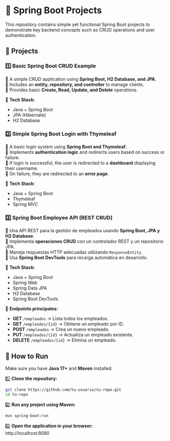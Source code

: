 
# 🚀 Spring Boot Projects  

This repository contains simple yet functional Spring Boot projects to demonstrate key backend concepts such as CRUD operations and user authentication.  

## 📌 Projects  

### 1️⃣ **Basic Spring Boot CRUD Example**  
🔹 A simple CRUD application using **Spring Boot, H2 Database, and JPA**.  
🔹 Includes an **entity, repository, and controller** to manage clients.  
🔹 Provides basic **Create, Read, Update, and Delete** operations.  

📂 **Tech Stack:**  
- Java + Spring Boot  
- JPA (Hibernate)  
- H2 Database  

### 2️⃣ **Simple Spring Boot Login with Thymeleaf**  
🔹 A basic login system using **Spring Boot and Thymeleaf**.  
🔹 Implements **authentication logic** and redirects users based on success or failure.  
🔹 If login is successful, the user is redirected to a **dashboard** displaying their username.  
🔹 On failure, they are redirected to an **error page**.  

📂 **Tech Stack:**  
- Java + Spring Boot  
- Thymeleaf  
- Spring MVC

### 3️⃣ **Spring Boot Employee API (REST CRUD)**
🔹 Una API REST para la gestión de empleados usando **Spring Boot, JPA y H2 Database**.  
🔹 Implementa **operaciones CRUD** con un controlador REST y un repositorio JPA.  
🔹 Maneja respuestas HTTP adecuadas utilizando `ResponseEntity`.  
🔹 Usa **Spring Boot DevTools** para recarga automática en desarrollo.  

📂 **Tech Stack:**  
- Java + Spring Boot  
- Spring Web  
- Spring Data JPA  
- H2 Database  
- Spring Boot DevTools  

📌 **Endpoints principales:**  
- **GET** `/empleados` → Lista todos los empleados.  
- **GET** `/empleados/{id}` → Obtiene un empleado por ID.  
- **POST** `/empleados` → Crea un nuevo empleado.  
- **PUT** `/empleados/{id}` → Actualiza un empleado existente.  
- **DELETE** `/empleados/{id}` → Elimina un empleado.  


## 🚀 How to Run  
Make sure you have **Java 17+** and **Maven** installed.  

1️⃣ **Clone the repository:**  
```bash
git clone https://github.com/tu-usuario/tu-repo.git
cd tu-repo
```

2️⃣ **Run any project using Maven:**  
```bash
mvn spring-boot:run
```

3️⃣ **Open the application in your browser:**  
http://localhost:8080
